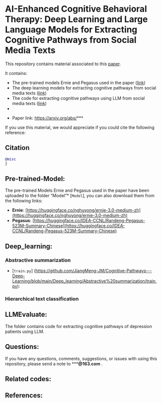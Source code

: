 # AI-Enhanced Cognitive Behavioral Therapy: Deep Learning and Large Language Models for Extracting Cognitive Pathways from Social Media Texts


This repository contains material associated to this [paper](#Citation).

It contains:
- The pre-trained models Ernie and Pegasus used in the paper ([link](#Pre-trained-models))
- The deep learning models for extracting cognitive pathways from social media texts ([link](#Deep_learning))
- The code for extracting cognitive pathways using LLM from social media texts ([link](#LLMEvaluate))
- 
* Paper link: https://arxiv.org/abs/***

If you use this material, we would appreciate if you could cite the following reference:
## Citation
```bibtex
@misc
}
```

## Pre-trained-Model:
The pre-trained Models Ernie and Pegasus used in the paper have been uploaded to the folder “Model”* [`Model`], you can also download them from the following links:
  * **Ernie**: [https://huggingface.co/nghuyong/ernie-3.0-medium-zh](https://huggingface.co/nghuyong/ernie-3.0-medium-zh)
  * **Pegasus**: [https://huggingface.co/IDEA-CCNL/Randeng-Pegasus-523M-Summary-Chinese](https://huggingface.co/IDEA-CCNL/Randeng-Pegasus-523M-Summary-Chinese)

## Deep_learning:
### Abstractive summarization
* [`train.py`]
(<https://github.com/JiangMeng-JM/Cognitive-Pathways---Deep-Learning/blob/main/Deep_learning/Abstractive%20summarization/train.py>):

### Hierarchical text classification


## LLMEvaluate:
The folder contains code for extracting cognitive pathways of depression patients using LLM.


## Questions:
If you have any questions, comments, suggestions, or issues with using this repository, please send a note to *****@163.com** . 


## Related codes:

## References:
